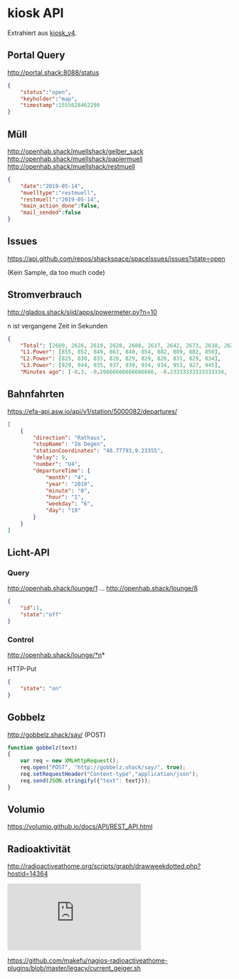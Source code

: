 # kiosk API

Extrahiert aus [kiosk_v4](https://github.com/shackspace/kiosk_v4/).

## Portal Query

http://portal.shack:8088/status

```json
{
	"status":"open",
	"keyholder":"map",
	"timestamp":1555628462290
}
```

## Müll

http://openhab.shack/muellshack/gelber_sack
http://openhab.shack/muellshack/papiermuell
http://openhab.shack/muellshack/restmuell

```json
{
	"date":"2019-05-14",
	"muelltype":"restmuell",
	"restmuell":"2019-05-14",
	"main_action_done":false,
	"mail_sended":false
}
```

## Issues

https://api.github.com/repos/shackspace/spaceIssues/issues?state=open

(Kein Sample, da too much code)

## Stromverbrauch

http://glados.shack/siid/apps/powermeter.py?n=10

n ist vergangene Zeit in Sekunden

```json
{
	"Total": [2609, 2626, 2619, 2628, 2608, 2617, 2642, 2673, 2638, 2629],
	"L1.Power": [855, 852, 849, 863, 840, 854, 882, 889, 882, 850],
	"L2.Power": [825, 830, 835, 828, 829, 829, 826, 831, 829, 834],
	"L3.Power": [929, 944, 935, 937, 939, 934, 934, 953, 927, 945],
	"Minutes ago": [-0.3, -0.26666666666666666, -0.23333333333333334, -0.2, -0.16666666666666666, -0.13333333333333333, -0.1, -0.06666666666666667, -0.03333333333333333, 0.0]}
```

## Bahnfahrten

https://efa-api.asw.io/api/v1/station/5000082/departures/

```json
[
    {
        "direction": "Rathaus",
        "stopName": "Im Degen",
        "stationCoordinates": "48.77793,9.23355",
        "delay": 9,
        "number": "U4",
        "departureTime": {
            "month": "4",
            "year": "2019",
            "minute": "0",
            "hour": "1",
            "weekday": "6",
            "day": "19"
        }
    }
]
```

## Licht-API

### Query
http://openhab.shack/lounge/1
…
http://openhab.shack/lounge/8

```json
{
	"id":1,
	"state":"off"
}
```

### Control

http://openhab.shack/lounge/*n*

HTTP-Put

```json
{
	"state": "on"
}
```


## Gobbelz

http://gobbelz.shack/say/ (POST)

```js
function gobbelz(text)
{
	var req = new XMLHttpRequest();
	req.open("POST", "http://gobbelz.shack/say/", true);
	req.setRequestHeader("Content-type","application/json");
	req.send(JSON.stringify({"text": text}));
}
```

## Volumio
https://volumio.github.io/docs/API/REST_API.html

## Radioaktivität
http://radioactiveathome.org/scripts/graph/drawweekdotted.php?hostid=14364

![](http://radioactiveathome.org/scripts/graph/drawweekdotted.php?hostid=14364)

https://github.com/makefu/nagios-radioactiveathome-plugins/blob/master/legacy/current_geiger.sh
